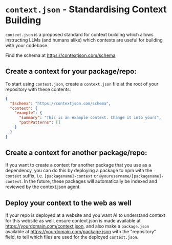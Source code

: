 # `context.json` - Standardising Context Building

`context.json` is a proposed standard for context building which allows instructing LLMs (and humans alike) which contexts are useful for building with your codebase.

Find the schema at https://contextjson.com/schema

## Create a context for your package/repo:

To start using `context.json`, create a `context.json` file at the root of your repository with these contents:

```json
{
  "$schema": "https://contextjson.com/schema",
  "context": {
    "example": {
      "summary": "This is an example context. Change it into yours",
      "pathPatterns": []
    }
  }
}
```

## Create a context for another package/repo:

If you want to create a context for another package that you use as a dependency, you can do this by deploying a package to npm with the `-context` suffix, i.e. `[packagename]-context` or `@yourusername/[packagename]-context`. In the future, these packages will automatically be indexed and reviewed by the context.json agent.

## Deploy your context to the web as well

If your repo is deployed at a website and you want AI to understand context for this website as well, ensure context.json is made available at https://yourdomain.com/context.json, and also make a `package.json` available at https://yourdomain.com/package.json with the "repository" field, to tell which files are used for the deployed `context.json`.
